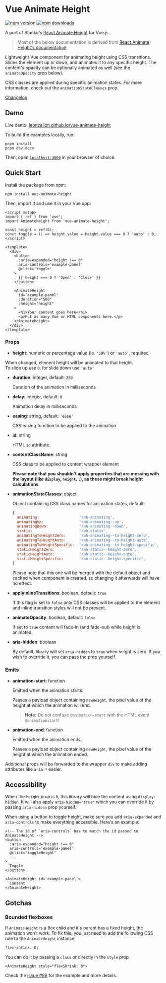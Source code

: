 # Vue Animate Height

[![npm version](https://img.shields.io/npm/v/vue-animate-height.svg?style=flat-square)](https://www.npmjs.com/package/vue-animate-height)
[![npm downloads](https://img.shields.io/npm/dm/vue-animate-height.svg?style=flat-square)](https://www.npmjs.com/package/vue-animate-height)

A port of Stanko's [React Animate Height](https://github.com/Stanko/react-animate-height/blob/master/README.md) for Vue.js.

> Most of the below documentation is derived from [React Animate Height's documentation](https://github.com/Stanko/react-animate-height/blob/master/README.md).

Lightweight Vue component for animating height using CSS transitions.
Slides the element up or down, and animates it to any specific height.
The content's opacity can be optionally animated as well (see the `animateOpacity` prop below).

CSS classes are applied during specific animation states. For more information, check out the `animationStateClasses` prop.

[Changelog](CHANGELOG.md)

## Demo

Live demo: [leonzalion.github.io/vue-animate-height](https://leonzalion.github.io/vue-animate-height/)

To build the examples locally, run:

```shell
pnpm install
pnpm dev:docs
```

Then, open [`localhost:3000`](http://localhost:3000) in your browser of choice.

## Quick Start

Install the package from npm:

```shell
npm install vue-animate-height
```

Then, import it and use it in your Vue app:

```vue
<script setup>
import { ref } from 'vue';
import AnimateHeight from 'vue-animate-height';

const height = ref(0);
const toggle = () => height.value = height.value === 0 ? 'auto' : 0;
</script>

<template>
  <div>
    <button
      :aria-expanded="height !== 0"
      aria-controls='example-panel'
      @click='toggle'
    >
      {{ height === 0 ? 'Open' : 'Close' }}
    </button>

    <AnimateHeight
      id='example-panel'
      :duration="500"
      :height="height"
    >
      <h1>Your content goes here</h1>
      <p>Put as many Vue or HTML components here.</p>
    </AnimateHeight>
  </div>
</template>
```

### Props

- **height**: numeric or percentage value (ie. `'50%'`) or `'auto'`, required

When changed, element height will be animated to that height.<br/>
To slide up use <code>0</code>, for slide down use <code>'auto'</code>

- **duration**: integer, default: `250`

  Duration of the animation in milliseconds

- **delay**: integer, default: `0`

  Animation delay in milliseconds

- **easing**: string, default: `'ease'`

  CSS easing function to be applied to the animation

- **id**: string

  HTML `id` attribute.

- **contentClassName**: string

  CSS class to be applied to content wrapper element

  **Please note that you shouldn't apply properties that are messing with the layout (like `display`, `height`...), as these might break height calculations**

- **animationStateClasses**: object

  Object containing CSS class names for animation states, default:

  ```javascript
  {
    animating:                  'rah-animating',
    animatingUp:                'rah-animating--up',
    animatingDown:              'rah-animating--down',
    static:                     'rah-static',
    animatingToHeightZero:      'rah-animating--to-height-zero',
    animatingToHeightAuto:      'rah-animating--to-height-auto',
    animatingToHeightSpecific:  'rah-animating--to-height-specific',
    staticHeightZero:           'rah-static--height-zero',
    staticHeightAuto:           'rah-static--height-auto',
    staticHeightSpecific:       'rah-static--height-specific',
  }
  ```

  Please note that this one will be merged with the default object and cached when component is created,
  so changing it afterwards will have no effect.

- **applyInlineTransitions**: boolean, default: `true`

  If this flag is set to `false` only CSS classes will be applied to the element and inline
  transition styles will not be present.

- **animateOpacity**: boolean, default: `false`

  If set to `true` content will fade-in (and fade-out) while height is animated.

- **aria-hidden**: boolean

  By default, library will set `aria-hidden` to `true` when height is zero. If you wish to override it, you can pass the prop yourself.

### Emits

- **animation-start**: function

  Emitted when the animation starts.

  Passes a payload object containing `newHeight`, the pixel value of the height at which the animation will end.

  > **Note:** Do not confuse `@animation-start` with the HTML event `@animationstart`!

- **animation-end**: function

  Emitted when the animation ends.

  Passes a payload object containing `newHeight`, the pixel value of the height at which the animation ended.

Additional props will be forwarded to the wrapper `div` to make adding attributes like `aria-*` easier.

## Accessibility

When the `height` prop is `0`, this library will hide the content using `display: hidden`. It will also apply `aria-hidden="true"` which you can override it by passing `aria-hidden` prop yourself.

When using a button to toggle height, make sure you add `aria-expanded` and `aria-controls` to make everything accessible. Here's an example:

```vue
<!-- The id of `aria-controls` has to match the id passed to AnimateHeight -->
<button
  :aria-expanded="height !== 0"
  aria-controls='example-panel'
  @click="toggleHeight"
  ...
>
  Toggle
</button>

<AnimateHeight id='example-panel'>
  Content
</AnimateHeight>
```

## Gotchas

### Bounded flexboxes

If `AnimateHeight` is a flex child and it's parent has a fixed height, the animation won't work.
To fix this, you just need to add the following CSS rule to the `AnimateHeight` instance.

```css
flex-shrink: 0;
```

You can do it by passing a `class` or directly in the `style` prop

```vue
<AnimateHeight style="flexShrink: 0">
```

Check the [issue #89](https://github.com/Stanko/react-animate-height/issues/89) for the example and more details.
